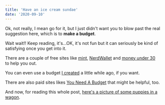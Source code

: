 ```yaml
---
title: 'Have an ice cream sundae'
date: '2020-09-10'
---
```

Ok, not really, I mean go for it, but I just didn't want you to blow past the real suggestion here, which is to **make a budget**.

Wait wait!! Keep reading, it's...OK, it's not fun but it can seriously be kind of satisfying once you get into it.

There are a couple of free sites like [mint](https://www.mint.com/), [NerdWallet](https://www.nerdwallet.com/blog/finance/how-to-build-a-budget/) and [money under 30](https://www.moneyunder30.com/no-more-budgets) to help you out.

You can even use a budget [I created](https://docs.google.com/spreadsheets/d/1xUMVBjuV-0n721CktT7kYp8m2HFI64ZSK_O-9kRaKKQ/edit?usp=sharing) a little while ago, if you want.

There are also paid sites likes [You Need A Budget](https://www.youneedabudget.com/) that might be helpful, too.

And now, for reading this whole post, [here's a picture of some puppies in a wagon](https://i.ibb.co/mTFDB5G/photo-1582068955580-dcc6c0812b21-ixlib-rb-1-2.jpg).
